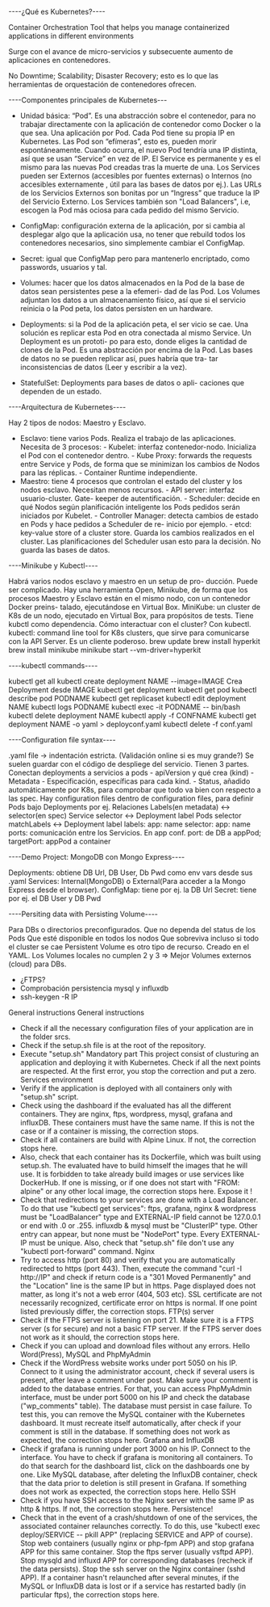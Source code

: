 ----¿Qué es Kubernetes?----

Container Orchestration Tool  that helps you manage
containerized applications in different environments

Surge con el avance de micro-servicios y subsecuente
aumento de aplicaciones en contenedores.

No Downtime; Scalability; Disaster Recovery;
esto es lo que las herramientas de orquestación
de contenedores ofrecen.

----Componentes principales de Kubernetes---

-	Unidad básica: “Pod”. Es una abstracción sobre el
contenedor, para no trabajar directamente con la
aplicación de contenedor como Docker o la que sea.
Una aplicación por Pod.
	Cada Pod tiene su propia IP en Kubernetes.
	Las Pod son “efímeras”, esto es, pueden morir
espontáneamente.
	Cuando ocurra, el nuevo Pod tendría una IP distinta,
así que se usan
	“Service” en vez de IP. El Service es permanente y
es el mismo para las nuevas Pod creadas tras la muerte
de una.
	Los Services pueden ser Externos (accesibles por
fuentes externas) o Internos (no accesibles externamente
, útil para las bases de datos por 	ej.). Las URLs de
los Servicios Externos son bonitas por un “Ingress”
que traduce la IP del Servicio Externo.
	Los Services también son "Load Balancers", i.e,
escogen la Pod más ociosa para cada pedido del mismo
Servicio.

-	ConfigMap: configuración externa de la aplicación,
por si cambia al desplegar algo que la aplicación usa,
no tener que rebuild todos los contenedores necesarios,
sino simplemente cambiar el ConfigMap.

-	Secret: igual que ConfigMap pero para mantenerlo
encriptado, como passwords, usuarios y tal.

-	Volumes: hacer que los datos almacenados en la Pod
de la base de datos sean persistentes pese a la efemeri-
dad de las Pod. Los Volumes adjuntan los datos a un
almacenamiento físico, así que si el servicio reinicia o
la Pod peta, los datos persisten en un hardware.

-	Deployments: si la Pod de la aplicación peta, el ser
vicio se cae. Una solución es replicar esta Pod en otra
conectada al mismo Service. Un Deployment es un prototi-
po para esto, donde eliges la cantidad de clones de la
Pod. Es una abstracción por encima de la Pod. Las bases
de datos no se pueden replicar así, pues habría que tra-
tar inconsistencias de datos (Leer y escribir a la vez).

-	StatefulSet: Deployments para bases de datos o apli-
caciones que dependen de un estado.

----Arquitectura de Kubernetes----

Hay 2 tipos de nodos: Maestro y Esclavo.

-	Esclavo: tiene varios Pods. Realiza el trabajo de
las aplicaciones. Necesita de 3 procesos:
		-   Kubelet: interfaz contenedor-nodo. Inicializa
		el Pod con el contenedor dentro.
		-   Kube Proxy: forwards the requests entre
		Service y Pods, de forma que se minimizan los
		cambios de Nodos para las réplicas.
		-   Container Runtime independiente.
- Maestro: tiene 4 procesos que controlan el estado del
cluster y los nodos esclavo. Necesitan menos recursos.
		-   API server: interfaz usuario-cluster. Gate-
		keeper de autentificación.
		-   Scheduler: decide en qué Nodos
		según planificación inteligente los Pods pedidos
		serán iniciados por Kubelet.
		-   Controller Manager: detecta cambios de
		estado en Pods y hace pedidos a Scheduler de re-
		inicio por ejemplo.
		-   etcd: key-value store of a cluster store.
		Guarda los cambios realizados en el cluster.
		Las planificaciones del Scheduler usan esto
		para la decisión. No guarda las bases de datos.

----Minikube y Kubectl----

Habrá varios nodos esclavo y maestro en un setup de pro-
ducción. Puede ser complicado. Hay una herramienta Open,
Minikube, de forma que los procesos Maestro y Esclavo
están en el mismo nodo, con un contenedor Docker preins-
talado, ejecutándose en Virtual Box.
	MiniKube: un cluster de K8s de un nodo, ejecutado en
Virtual Box, para propósitos de tests. Tiene kubctl
como dependencia.
Cómo interactuar con el cluster? Con kubectl.
	kubectl: command line tool for K8s clusters, que
	sirve para comunicarse con la API Server. Es un
	cliente poderoso.
brew update
brew install hyperkit
brew install minikube
minikube start --vm-driver=hyperkit

----kubectl commands----

kubectl get all
kubectl create deployment NAME --image=IMAGE
	Crea Deployment desde IMAGE
kubectl get deployment
kubectl get pod
kubectl describe pod PODNAME
kubectl get replicaset
kubectl edit deployment NAME
kubectl logs PODNAME
kubectl exec -it PODNAME -- bin/bash
kubectl delete deployment NAME
kubectl apply -f CONFNAME
kubectl get deployment NAME -o yaml > deployconf.yaml
kubectl delete -f conf.yaml

----Configuration file syntax----

.yaml file -> indentación estricta. (Validación online
si es muy grande?) Se suelen guardar con el código de
despliege del servicio.
Tienen 3 partes. Conectan deployments a servicios a pods
	-   apiVersion y qué crea (kind)
	-   Metadata
	-   Especificación, específicas para cada kind.
	-   Status, añadido automáticamente por K8s, para
	comprobar que todo va bien con respecto a las spec.
Hay configuration files dentro de configuration files,
para definir Pods bajo Deployments por ej.
Relaciones Labels(en metadata) <-> selector(en spec)
	Service selector <-> Deployment label
	Pods selector matchLabels <-> Deployment label
labels:
	app: name
selector:
	app: name	
ports: comunicación entre los Servicios. En app conf.
	port: de DB a appPod; targetPort: appPod a container

----Demo Project: MongoDB con Mongo Express----
 
 Deployments: obtiene DB Url, DB User, Db Pwd como 
	env vars desde sus .yaml
 Services: Internal(MongoDB) o External(Para acceder a la
	Mongo Express desde el browser).
 ConfigMap: tiene por ej. la DB Url
 Secret: tiene por ej. el DB User y DB Pwd

----Persiting data with Persisting Volume----

Para DBs o directorios preconfigurados.
	Que no dependa del status de los Pods
	Que esté disponible en todos los nodos
	Que sobreviva incluso si todo el cluster se cae
Persistent Volume es otro tipo de recurso.
Creado en el YAML.
Los Volumes locales no cumplen 2 y 3 => Mejor Volumes 
externos (cloud) para DBs.


- ¿FTPS?
- Comprobación persistencia mysql y influxdb
- ssh-keygen -R IP

General instructions
General instructions
- Check if all the necessary configuration files of your application are in the folder srcs.
- Check if the setup.sh file is at the root of the repository.
- Execute "setup.sh"
Mandatory part
This project consist of clusturing an application and deploying it with Kubernetes. Check if all the next points are respected. At the first error, you stop the correction and put a zero.
Services environment
- Verify if the application is deployed with all containers only with "setup.sh" script.
- Check using the dashboard if the evaluated has all the different containers.
They are nginx, ftps, wordpress, mysql, grafana and influxDB.
These containers must have the same name. If this is not the case or if a container is missing, the correction stops.
- Check if all containers are build with Alpine Linux. If not, the correction stops here.
- Also, check that each container has its Dockerfile, which was built using setup.sh.
The evaluated have to build himself the images that he will use. It is forbidden to take already build images
or use services like DockerHub.
If one is missing, or if one does not start with "FROM: alpine" or any other local image, the correction stops here.
Expose it !
- Check that redirections to your services are done with a Load Balancer.
To do that use "kubectl get services":
ftps, grafana, nginx & wordpress must be "LoadBalancer" type and EXTERNAL-IP field cannot be 127.0.0.1 or end with .0 or .255.
influxdb & mysql must be "ClusterIP" type.
Other entry can appear, but none must be "NodePort" type.
Every EXTERNAL-IP must be unique.
Also, check that "setup.sh" file don't use any "kubectl port-forward" command.
Nginx
- Try to access http (port 80) and verify that you are automatically redirected to https (port 443).
Then, execute the command "curl -I http://IP" and check if return code is a
"301 Moved Permanently" and the "Location" line is the same IP but in https.
Page displayed does not matter, as long it's not a web error (404, 503 etc).
SSL certificate are not necessarily recognized, certificate error on https is normal.
If one point listed previously differ, the correction stops.
FTP(s) server
- Check if the FTPS server is listening on port 21. Make sure it is a FTPS server (s for secure)
and not a basic FTP server.
If the FTPS server does not work as it should, the correction stops here.
- Check if you can upload and download files without any errors.
Hello Word(Press), MySQL and PhpMyAdmin
- Check if the WordPress website works under port 5050 on his IP. Connect to it using the administrator account,
check if several users is present, after leave a comment under post. Make sure your comment is added to the database entries.
For that, you can access PhpMyAdmin interface, must be under port 5000 on his IP and check the database ("wp_comments" table).
The database must persist in case failure.
To test this, you can remove the MySQL container with the Kubernetes dashboard.
It must recreate itself automatically, after check if your comment is still in the database.
If something does not work as expected, the correction stops here.
Grafana and InfluxDB
- Check if grafana is running under port 3000 on his IP. Connect to the interface.
You have to check if grafana is monitoring all containers. To do that search for the dashboard list,
click on the dashboards one by one.
Like MySQL database, after deleting the InfluxDB container, check that the data prior to deletion is still present in Grafana.
If something does not work as expected, the correction stops here.
Hello SSH
- Check if you have SSH access to the Nginx server with the same IP as http & https.
If not, the correction stops here.
Persistence!
- Check that in the event of a crash/shutdown of one of the services, the associated container relaunches correctly.
 To do this, use "kubectl exec deploy/SERVICE -- pkill APP" (replacing SERVICE and APP of course).
 Stop web containers (usually nginx or php-fpm APP) and stop grafana APP for this same container.
 Stop the ftps server (usually vsftpd APP).
 Stop mysqld and influxd APP for corresponding databases (recheck if the data persists).
 Stop the ssh server on the Nginx container (sshd APP).
 If a container hasn't relaunched after several minutes, if the MySQL or InfluxDB data is lost
 or if a service has restarted badly (in particular ftps), the correction stops here.
